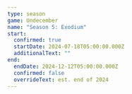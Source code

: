 ```yaml
---
type: season
game: Undecember
name: "Season 5: Exodium"
start:
  confirmed: true
  startDate: 2024-07-18T05:00:00.000Z
  additionalText: ""
end:
  endDate: 2024-12-12T05:00:00.000Z
  confirmed: false
  overrideText: est. end of 2024
---
```

